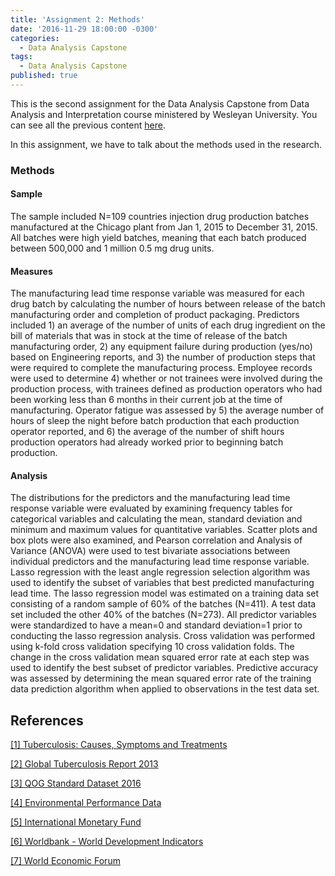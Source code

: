 ```yaml
---
title: 'Assignment 2: Methods'
date: '2016-11-29 18:00:00 -0300'
categories:
  - Data Analysis Capstone
tags:
  - Data Analysis Capstone
published: true
---
```


This is the second assignment for the Data Analysis Capstone from Data Analysis and Interpretation course ministered by Wesleyan University.
You can see all the previous content [here](https://yan-duarte.github.io/tags/).

In this assignment, we have to talk about the methods used in the research.

### **Methods**

#### **Sample**
The sample included N=109 countries injection drug production batches manufactured at the Chicago plant from Jan 1, 2015 to December 31, 2015. All batches were high yield batches, meaning that each batch produced between 500,000 and 1 million 0.5 mg drug units.

#### **Measures**
The manufacturing lead time response variable was measured for each drug batch by calculating the number of hours between release of the batch manufacturing order and completion of product packaging.
Predictors included 1) an average of the number of units of each drug ingredient on the bill of materials that was in stock at the time of release of the batch manufacturing order, 2) any equipment failure during production (yes/no) based on Engineering reports, and 3) the number of production steps that were required to complete the manufacturing process.
Employee records were used to determine 4) whether or not trainees were involved during the production process, with trainees defined as production operators who had been working less than 6 months in their current job at the time of manufacturing. Operator fatigue was assessed by 5) the average number of hours of sleep the night before batch production that each production operator reported, and 6) the average of the number of shift hours production operators had already worked prior to beginning batch production.

#### **Analysis**
The distributions for the predictors and the manufacturing lead time response variable were evaluated by examining frequency tables for categorical variables and calculating the mean, standard deviation and minimum and maximum values for quantitative variables.
Scatter plots and box plots were also examined, and Pearson correlation and Analysis of Variance (ANOVA) were used to test bivariate associations between individual predictors and the manufacturing lead time response variable.
Lasso regression with the least angle regression selection algorithm was used to identify the subset of variables that best predicted manufacturing lead time. The lasso regression model was estimated on a training data set consisting of a random sample of 60% of the batches (N=411). A test data set included the other 40% of the batches (N=273). All predictor variables were standardized to have a mean=0 and standard deviation=1 prior to conducting the lasso regression analysis. Cross validation was performed using k-fold cross validation specifying 10 cross validation folds. The change in the cross validation mean squared error rate at each step was used to identify the best subset of predictor variables. Predictive accuracy was assessed by determining the mean squared error rate of the training data prediction algorithm when applied to observations in the test data set.



## **References**

[[1] Tuberculosis: Causes, Symptoms and Treatments][ref_01]

[[2] Global Tuberculosis Report 2013][ref_02]

[[3] QOG Standard Dataset 2016][ref_03]

[[4] Environmental Performance Data][ref_04]

[[5] International Monetary Fund][ref_05]

[[6] Worldbank - World Development Indicators][ref_06]

[[7] World Economic Forum][ref_07]


[ref_01]: http://www.medicalnewstoday.com/articles/8856.php
[ref_02]: http://apps.who.int/iris/bitstream/10665/91355/1/9789241564656_eng.pdf
[ref_03]: http://qog.pol.gu.se/data/datadownloads/qogstandarddata
[ref_04]: http://epi.yale.edu/downloads
[ref_05]: http://www.imf.org/external/pubs/ft/weo/2014/01/weodata/weoselgr.aspx
[ref_06]: http://data.worldbank.org/data-catalog/world-development-indicators
[ref_07]: http://www.weforum.org/issues/competitiveness-0/gci2012-data-platform
